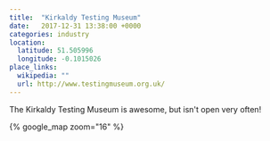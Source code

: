 ```yaml
---
title:  "Kirkaldy Testing Museum"
date:   2017-12-31 13:38:00 +0000
categories: industry
location:
  latitude: 51.505996
  longitude: -0.1015026
place_links:
  wikipedia: ""
  url: http://www.testingmuseum.org.uk/
---
```

The Kirkaldy Testing Museum is awesome, but isn't open very often!

{% google_map zoom="16" %}
